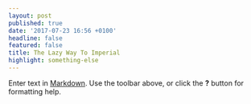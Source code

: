 ```yaml
---
layout: post
published: true
date: '2017-07-23 16:56 +0100'
headline: false
featured: false
title: The Lazy Way To Imperial
highlight: something-else
---
```

Enter text in [Markdown](http://daringfireball.net/projects/markdown/). Use the toolbar above, or click the **?** button for formatting help.
